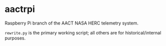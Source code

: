 # aactrpi
Raspberry Pi branch of the AACT NASA HERC telemetry system.

`rewrite.py` is the primary working script; all others are for historical/internal purposes.

